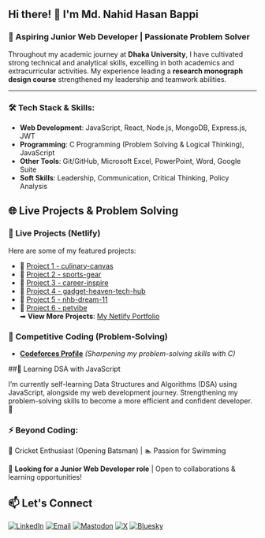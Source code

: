 ## Hi there! 👋 I'm Md. Nahid Hasan Bappi

### 🚀 Aspiring Junior Web Developer | Passionate Problem Solver

Throughout my academic journey at **Dhaka University**, I have cultivated strong technical and analytical skills, excelling in both academics and extracurricular activities. My experience leading a **research monograph design course** strengthened my leadership and teamwork abilities.

---

### 🛠 Tech Stack & Skills:
- **Web Development**: JavaScript, React, Node.js, MongoDB, Express.js, JWT  
- **Programming**: C Programming (Problem Solving & Logical Thinking), JavaScript  
- **Other Tools**: Git/GitHub, Microsoft Excel, PowerPoint, Word, Google Suite 
- **Soft Skills**: Leadership, Communication, Critical Thinking, Policy Analysis  


## 🌐 Live Projects & Problem Solving

### 🚀 Live Projects (Netlify)
Here are some of my featured projects:  
- 🔹 [Project 1 - culinary-canvas](https://culinary-canvas-kitchen.netlify.app/)
- 🔹 [Project 2 - sports-gear](https://sports-gear.netlify.app/) 
- 🔹 [Project 3 - career-inspire](https://career-inspire.netlify.app/)  
- 🔹 [Project 4 - gadget-heaven-tech-hub](https://gadget-heaven-tech-hub.netlify.app/)  
- 🔹 [Project 5 - nhb-dream-11](https://nhb-dream-11.netlify.app/)  
- 🔹 [Project 6 - petvibe](https://petvibe.netlify.app/)  
➡ **View More Projects**: [My Netlify Portfolio](https://app.netlify.com/teams/nbappi13/sites)  

### 🔢 Competitive Coding (Problem-Solving)
- **[Codeforces Profile](https://codeforces.com/profile/nahidbappi13)** _(Sharpening my problem-solving skills with C)_

##📘 Learning DSA with JavaScript

I’m currently self-learning Data Structures and Algorithms (DSA) using JavaScript, alongside my web development journey. Strengthening my problem-solving skills to become a more efficient and confident developer. 🚀


### ⚡ Beyond Coding:
🏏 Cricket Enthusiast (Opening Batsman) | 🏊 Passion for Swimming  

📌 **Looking for a Junior Web Developer role** | Open to collaborations & learning opportunities!  

## 📫 Let's Connect

[![LinkedIn](https://img.shields.io/badge/LinkedIn-0A66C2?style=for-the-badge&logo=linkedin&logoColor=white)](https://www.linkedin.com/in/nahid-bappi/)
[![Email](https://img.shields.io/badge/Email-D14836?style=for-the-badge&logo=gmail&logoColor=white)](mailto:nahidbappi13@gmail.com)
[![Mastodon](https://img.shields.io/badge/Mastodon-6364FF?style=for-the-badge&logo=mastodon&logoColor=white)](https://mastodon.social/@Nahid_Bappi)
[![X](https://img.shields.io/badge/X-000000?style=for-the-badge&logo=twitter&logoColor=white)](https://x.com/nbappi13)
[![Bluesky](https://img.shields.io/badge/Bluesky-0066FF?style=for-the-badge&logoColor=white&label=Bluesky)](https://bsky.app/profile/nahid-bappi.bsky.social)

